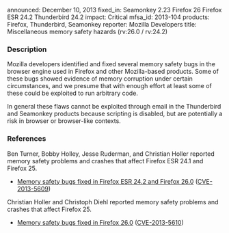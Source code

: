 announced: December 10, 2013
fixed_in: Seamonkey 2.23
          Firefox 26
          Firefox ESR 24.2
          Thunderbird 24.2
impact: Critical
mfsa_id: 2013-104
products: Firefox, Thunderbird, Seamonkey
reporter: Mozilla Developers
title: Miscellaneous memory safety hazards (rv:26.0 / rv:24.2)

<h3>Description</h3>

<p>Mozilla developers identified and fixed several memory safety bugs in the
browser engine used in Firefox and other Mozilla-based products. Some of these
bugs showed evidence of memory corruption under certain circumstances, and we
presume that with enough effort at least some of these could be exploited to run
arbitrary code.</p>

<p class="note">In general these flaws cannot be exploited through email in the
Thunderbird and Seamonkey products because scripting is disabled, but are
potentially a risk in browser or browser-like contexts.</p>
<h3>References</h3>

<p>Ben Turner, Bobby Holley, Jesse Ruderman, and Christian Holler reported
memory safety problems and crashes that affect Firefox ESR 24.1 and Firefox
25.</p>

<ul>
  <li><a href="https://bugzilla.mozilla.org/buglist.cgi?bug_id=886850,937582,922009,&#10;905382">
          Memory safety bugs fixed in Firefox ESR 24.2 and Firefox 26.0</a> (<a href="http://cve.mitre.org/cgi-bin/cvename.cgi?name=CVE-2013-5609" class="ex-ref">CVE-2013-5609</a>)</li>
</ul>


<p>Christian Holler and Christoph Diehl reported memory safety problems and
crashes that affect Firefox 25.</p>

<ul>
  <li><a href="https://bugzilla.mozilla.org/buglist.cgi?bug_id=905903,890432">
          Memory safety bugs fixed in Firefox 26.0</a> (<a href="http://cve.mitre.org/cgi-bin/cvename.cgi?name=CVE-2013-5610" class="ex-ref">CVE-2013-5610</a>)</li>
</ul>



